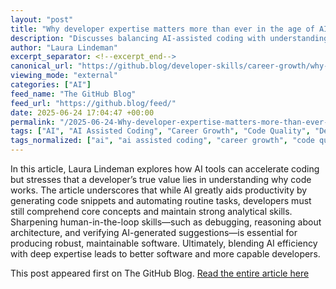 ```yaml
---
layout: "post"
title: "Why developer expertise matters more than ever in the age of AI"
description: "Discusses balancing AI-assisted coding with understanding code functionality and emphasizes the importance of human skills for developers."
author: "Laura Lindeman"
excerpt_separator: <!--excerpt_end-->
canonical_url: "https://github.blog/developer-skills/career-growth/why-developer-expertise-matters-more-than-ever-in-the-age-of-ai/"
viewing_mode: "external"
categories: ["AI"]
feed_name: "The GitHub Blog"
feed_url: "https://github.blog/feed/"
date: 2025-06-24 17:04:47 +00:00
permalink: "/2025-06-24-Why-developer-expertise-matters-more-than-ever-in-the-age-of-AI.html"
tags: ["AI", "AI Assisted Coding", "Career Growth", "Code Quality", "Developer Skills", "Human in The Loop", "News", "Productivity"]
tags_normalized: ["ai", "ai assisted coding", "career growth", "code quality", "developer skills", "human in the loop", "news", "productivity"]
---
```


In this article, Laura Lindeman explores how AI tools can accelerate coding but stresses that a developer’s true value lies in understanding why code works. <!--excerpt_end--> The article underscores that while AI greatly aids productivity by generating code snippets and automating routine tasks, developers must still comprehend core concepts and maintain strong analytical skills. Sharpening human-in-the-loop skills—such as debugging, reasoning about architecture, and verifying AI-generated suggestions—is essential for producing robust, maintainable software. Ultimately, blending AI efficiency with deep expertise leads to better software and more capable developers.

This post appeared first on The GitHub Blog. [Read the entire article here](https://github.blog/developer-skills/career-growth/why-developer-expertise-matters-more-than-ever-in-the-age-of-ai/)
